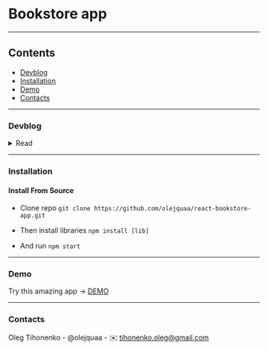 # Bookstore app

---
## Contents
 * [Devblog](#devblog)
 * [Installation](#installation)
 * [Demo](#demo)
 * [Contacts](#contacts)


---
### Devblog

<details>
<summary> Read</summary>
_______________________________

14.12.2022 | Install & configure app


</details>

---
### Installation
#### Install From Source 
* Clone repo
`git clone https://github.com/olejquaa/react-bookstore-app.git `

* Then install libraries
`npm install [lib]`

* And run 
`npm start`

---
### Demo
Try this amazing app -> [DEMO](https://olejquaa.github.io/react-bookstore-app/)

---
### Contacts
Oleg Tihonenko - @olejquaa - ✉️ tihonenko.oleg@gmail.com
 


